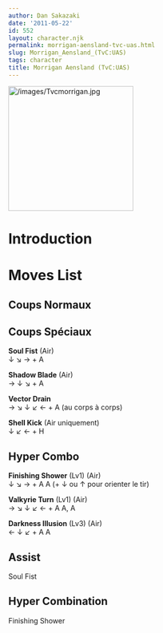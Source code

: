 ```yaml
---
author: Dan Sakazaki
date: '2011-05-22'
id: 552
layout: character.njk
permalink: morrigan-aensland-tvc-uas.html
slug: Morrigan_Aensland_(TvC:UAS)
tags: character
title: Morrigan Aensland (TvC:UAS)
---
```


<img src="/images/Tvcmorrigan.jpg" title="/images/Tvcmorrigan.jpg"
width="250" alt="/images/Tvcmorrigan.jpg" />  

# Introduction

# Moves List

## Coups Normaux

## Coups Spéciaux

**Soul Fist** (Air)  
↓ ↘ → + A

**Shadow Blade** (Air)  
→ ↓ ↘ + A

**Vector Drain**  
→ ↘ ↓ ↙ ← + A (au corps à corps)

**Shell Kick** (Air uniquement)  
↓ ↙ ← + H

## Hyper Combo

**Finishing Shower** (Lv1) (Air)  
↓ ↘ → + A A (+ ↓ ou ↑ pour orienter le tir)

**Valkyrie Turn** (Lv1) (Air)  
→ ↘ ↓ ↙ ← + A A, A

**Darkness Illusion** (Lv3) (Air)  
← ↓ ↙ + A A

## Assist

Soul Fist

## Hyper Combination

Finishing Shower